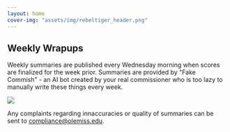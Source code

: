 ```yaml
---
layout: home
cover-img: "assets/img/rebeltiger_header.png"
---
```


## Weekly Wrapups

Weekly summaries are published every Wednesday morning when scores are finalized for the week prior.  Summaries are provided by "Fake Commish" - an AI bot created by your real commissioner who is too lazy to manually write these things every week.  

![](https://media.giphy.com/media/2S3Aj8OeKtf0c/giphy.gif)

Any complaints regarding innaccuracies or quality of summaries can be sent to compliance@olemiss.edu.

